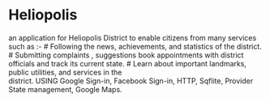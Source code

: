 # Heliopolis
####
an application for Heliopolis District to enable citizens from many services such as :-
    # Following the news, achievements, and statistics of the district.
    # Submitting complaints ,  suggestions  book appointments with district    
       officials and track its current state.
    # Learn about important landmarks, public utilities, and services in the    
       district. USING Google Sign-in, Facebook Sign-in, HTTP, Sqflite, Provider 
       State management, Google Maps. 
